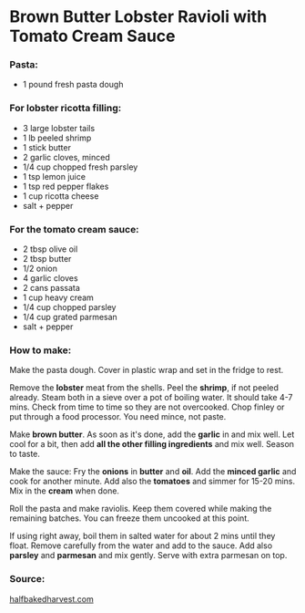 # Brown Butter Lobster Ravioli with Tomato Cream Sauce

### Pasta:

* 1 pound fresh pasta dough

### For lobster ricotta filling:
* 3 large lobster tails
* 1 lb peeled shrimp
* 1 stick butter
* 2 garlic cloves, minced
* 1/4 cup chopped fresh parsley
* 1 tsp lemon juice
* 1 tsp red pepper flakes
* 1 cup ricotta cheese
* salt + pepper

### For the tomato cream sauce:
* 2 tbsp olive oil
* 2 tbsp butter
* 1/2 onion
* 4 garlic cloves
* 2 cans passata
* 1 cup heavy cream
* 1/4 cup chopped parsley
* 1/4 cup grated parmesan
* salt + pepper


### How to make:

Make the pasta dough. Cover in plastic wrap and set in the fridge to rest.

Remove the **lobster** meat from the shells. Peel the **shrimp**, if not peeled already. Steam both in a sieve over a pot of boiling water. It should take 4-7 mins. Check from time to time so they are not overcooked. Chop finley or put through a food processor. You need mince, not paste.

Make **brown butter**. As soon as it's done, add the **garlic** in and mix well. Let cool for a bit, then add **all the other filling ingredients** and mix well. Season to taste.

Make the sauce: Fry the **onions** in **butter** and **oil**. Add the **minced garlic** and cook for another minute. Add also the **tomatoes** and simmer for 15-20 mins. Mix in the **cream** when done.

Roll the pasta and make raviolis. Keep them covered while making the remaining batches. You can freeze them uncooked at this point.

If using right away, boil them in salted water for about 2 mins until they float. Remove carefully from the water and add to the sauce. Add also **parsley** and **parmesan** and mix gently. Serve with extra parmesan on top.

### Source:

[halfbakedharvest.com](https://www.halfbakedharvest.com/brown-butter-lobster-ravioli/)
